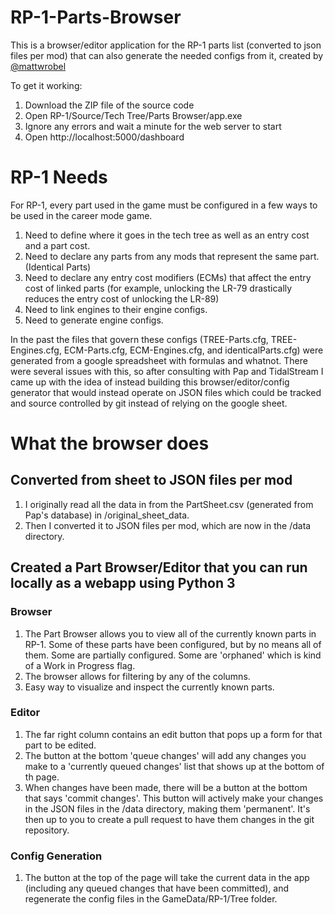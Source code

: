 # RP-1-Parts-Browser
This is a browser/editor application for the RP-1 parts list (converted to json files per mod) that can also generate the needed configs from it, created by [@mattwrobel](https://github.com/mattwrobel)

To get it working:
   1. Download the ZIP file of the source code
   2. Open RP-1/Source/Tech Tree/Parts Browser/app.exe
   3. Ignore any errors and wait a minute for the web server to start
   4. Open http://localhost:5000/dashboard

# RP-1 Needs

For RP-1, every part used in the game must be configured in a few ways to be used in the career mode game.
   1. Need to define where it goes in the tech tree as well as an entry cost and a part cost.
   2. Need to declare any parts from any mods that represent the same part. (Identical Parts)
   3. Need to declare any entry cost modifiers (ECMs) that affect the entry cost of linked parts (for example, unlocking the LR-79 drastically reduces the entry cost of unlocking the LR-89)
   4. Need to link engines to their engine configs.
   5. Need to generate engine configs.

In the past the files that govern these configs (TREE-Parts.cfg, TREE-Engines.cfg, ECM-Parts.cfg, ECM-Engines.cfg, and identicalParts.cfg) were generated from a google spreadsheet with formulas and whatnot. There were several issues with this, so after consulting with Pap and TidalStream I came up with the idea of instead building this browser/editor/config generator that would instead operate on JSON files which could be tracked and source controlled by git instead of relying on the google sheet.

# What the browser does

## Converted from sheet to JSON files per mod

1. I originally read all the data in from the PartSheet.csv (generated from Pap's database) in /original_sheet_data.
2. Then I converted it to JSON files per mod, which are now in the /data directory.

## Created a Part Browser/Editor that you can run locally as a webapp using Python 3

### Browser

1. The Part Browser allows you to view all of the currently known parts in RP-1. Some of these parts have been configured, but by no means all of them. Some are partially configured. Some are 'orphaned' which is kind of a Work in Progress flag.
2. The browser allows for filtering by any of the columns.
3. Easy way to visualize and inspect the currently known parts.

### Editor

1. The far right column contains an edit button that pops up a form for that part to be edited.
2. The button at the bottom 'queue changes' will add any changes you make to a 'currently queued changes' list that shows up at the bottom of th page.
3. When changes have been made, there will be a button at the bottom that says 'commit changes'. This button will actively make your changes in the JSON files in the /data directory, making them 'permanent'. It's then up to you to create a pull request to have them changes in the git repository.

### Config Generation

1. The button at the top of the page will take the current data in the app (including any queued changes that have been committed), and regenerate the config files in the GameData/RP-1/Tree folder.
